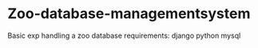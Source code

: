 # Zoo-database-managementsystem
Basic exp handling a zoo database
requirements:
django 
python
mysql
